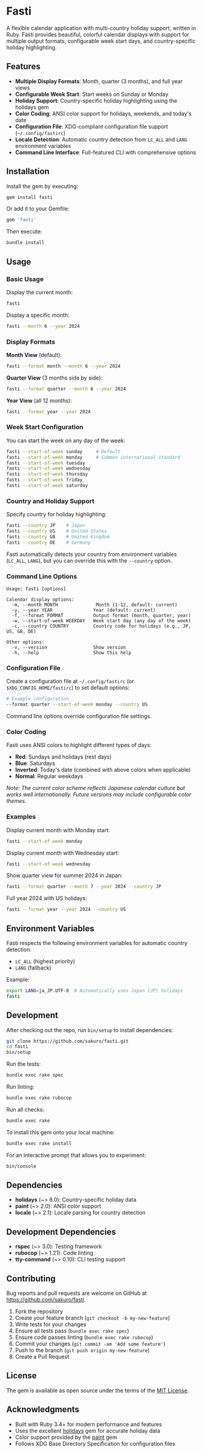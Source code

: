 # Fasti

A flexible calendar application with multi-country holiday support, written in Ruby. Fasti provides beautiful, colorful calendar displays with support for multiple output formats, configurable week start days, and country-specific holiday highlighting.

## Features

- **Multiple Display Formats**: Month, quarter (3 months), and full year views
- **Configurable Week Start**: Start weeks on Sunday or Monday
- **Holiday Support**: Country-specific holiday highlighting using the holidays gem
- **Color Coding**: ANSI color support for holidays, weekends, and today's date
- **Configuration File**: XDG-compliant configuration file support (`~/.config/fastirc`)
- **Locale Detection**: Automatic country detection from `LC_ALL` and `LANG` environment variables
- **Command Line Interface**: Full-featured CLI with comprehensive options

## Installation

Install the gem by executing:

```bash
gem install fasti
```

Or add it to your Gemfile:

```ruby
gem 'fasti'
```

Then execute:

```bash
bundle install
```

## Usage

### Basic Usage

Display the current month:
```bash
fasti
```

Display a specific month:
```bash
fasti --month 6 --year 2024
```

### Display Formats

**Month View** (default):
```bash
fasti --format month --month 6 --year 2024
```

**Quarter View** (3 months side by side):
```bash
fasti --format quarter --month 6 --year 2024
```

**Year View** (all 12 months):
```bash
fasti --format year --year 2024
```

### Week Start Configuration

You can start the week on any day of the week:

```bash
fasti --start-of-week sunday     # Default
fasti --start-of-week monday     # Common international standard
fasti --start-of-week tuesday
fasti --start-of-week wednesday
fasti --start-of-week thursday
fasti --start-of-week friday
fasti --start-of-week saturday
```

### Country and Holiday Support

Specify country for holiday highlighting:
```bash
fasti --country JP    # Japan
fasti --country US    # United States
fasti --country GB    # United Kingdom
fasti --country DE    # Germany
```

Fasti automatically detects your country from environment variables (`LC_ALL`, `LANG`), but you can override this with the `--country` option.

### Command Line Options

```
Usage: fasti [options]

Calendar display options:
  -m, --month MONTH              Month (1-12, default: current)
  -y, --year YEAR               Year (default: current)
  -f, --format FORMAT           Output format (month, quarter, year)
  -w, --start-of-week WEEKDAY   Week start day (any day of the week)
  -c, --country COUNTRY         Country code for holidays (e.g., JP, US, GB, DE)

Other options:
  -v, --version                 Show version
  -h, --help                    Show this help
```

### Configuration File

Create a configuration file at `~/.config/fastirc` (or `$XDG_CONFIG_HOME/fastirc`) to set default options:

```bash
# Example configuration
--format quarter --start-of-week monday --country US
```

Command line options override configuration file settings.

### Color Coding

Fasti uses ANSI colors to highlight different types of days:

- **Red**: Sundays and holidays (rest days)
- **Blue**: Saturdays  
- **Inverted**: Today's date (combined with above colors when applicable)
- **Normal**: Regular weekdays

*Note: The current color scheme reflects Japanese calendar culture but works well internationally. Future versions may include configurable color themes.*

### Examples

Display current month with Monday start:
```bash
fasti --start-of-week monday
```

Display current month with Wednesday start:
```bash
fasti --start-of-week wednesday
```

Show quarter view for summer 2024 in Japan:
```bash
fasti --format quarter --month 7 --year 2024 --country JP
```

Full year 2024 with US holidays:
```bash
fasti --format year --year 2024 --country US
```

## Environment Variables

Fasti respects the following environment variables for automatic country detection:

- `LC_ALL` (highest priority)
- `LANG` (fallback)

Example:
```bash
export LANG=ja_JP.UTF-8  # Automatically uses Japan (JP) holidays
fasti
```

## Development

After checking out the repo, run `bin/setup` to install dependencies:

```bash
git clone https://github.com/sakuro/fasti.git
cd fasti
bin/setup
```

Run the tests:
```bash
bundle exec rake spec
```

Run linting:
```bash
bundle exec rake rubocop
```

Run all checks:
```bash
bundle exec rake
```

To install this gem onto your local machine:
```bash
bundle exec rake install
```

For an interactive prompt that allows you to experiment:
```bash
bin/console
```

## Dependencies

- **holidays** (~> 8.0): Country-specific holiday data
- **paint** (~> 2.0): ANSI color support
- **locale** (~> 2.1): Locale parsing for country detection

## Development Dependencies

- **rspec** (~> 3.0): Testing framework
- **rubocop** (~> 1.21): Code linting
- **tty-command** (~> 0.10): CLI testing support

## Contributing

Bug reports and pull requests are welcome on GitHub at https://github.com/sakuro/fasti.

1. Fork the repository
2. Create your feature branch (`git checkout -b my-new-feature`)
3. Write tests for your changes
4. Ensure all tests pass (`bundle exec rake spec`)
5. Ensure code passes linting (`bundle exec rake rubocop`)
6. Commit your changes (`git commit -am 'Add some feature'`)
7. Push to the branch (`git push origin my-new-feature`)
8. Create a Pull Request

## License

The gem is available as open source under the terms of the [MIT License](https://opensource.org/licenses/MIT).

## Acknowledgments

- Built with Ruby 3.4+ for modern performance and features
- Uses the excellent [holidays](https://github.com/holidays/holidays) gem for accurate holiday data
- Color support provided by the [paint](https://github.com/janlelis/paint) gem
- Follows XDG Base Directory Specification for configuration files